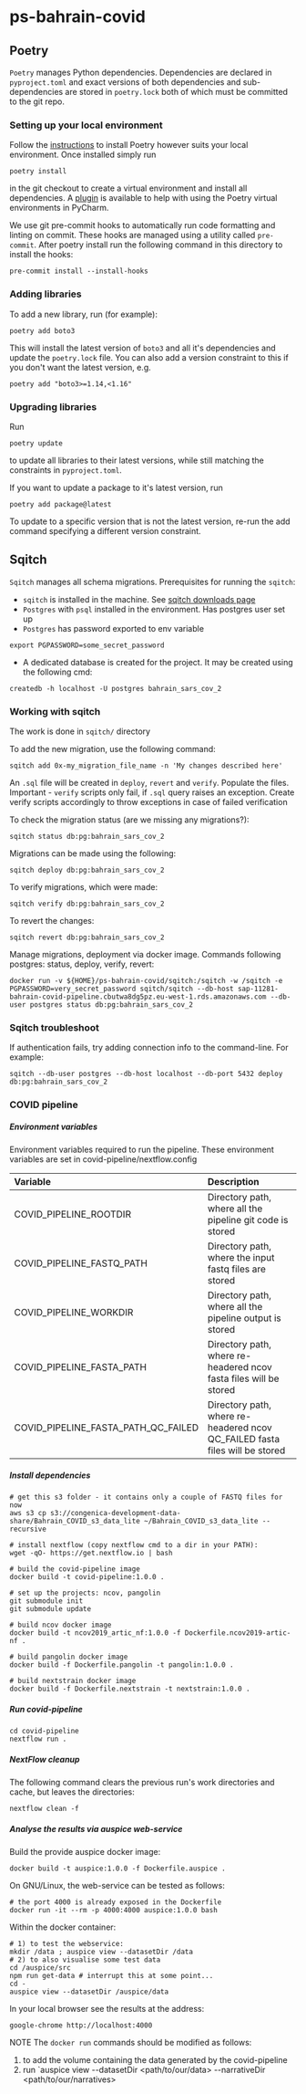 # ps-bahrain-covid

## Poetry

`Poetry` manages Python dependencies. Dependencies are declared in `pyproject.toml` and exact versions of both dependencies and sub-dependencies are stored in `poetry.lock` both of which must be committed to the git repo.

### Setting up your local environment

Follow the [instructions](https://python-poetry.org/docs/) to install Poetry however suits your local environment. Once installed simply run

```commandline
poetry install
```

in the git checkout to create a virtual environment and install all dependencies. A [plugin](https://plugins.jetbrains.com/plugin/14307-poetry) is available to help with using the Poetry virtual environments in PyCharm.

We use git pre-commit hooks to automatically run code formatting and linting on commit. These hooks are managed using a utility called `pre-commit`. After poetry install run the following command in this directory to install the hooks:

```commandline
pre-commit install --install-hooks
```

### Adding libraries

To add a new library, run (for example):

```commandline
poetry add boto3
```

This will install the latest version of `boto3` and all it's dependencies and update the `poetry.lock` file. You can also add a version constraint to this if you don't want the latest version, e.g.

```commandline
poetry add "boto3>=1.14,<1.16"
```

### Upgrading libraries

Run

```commandline
poetry update
```

to update all libraries to their latest versions, while still matching the constraints in `pyproject.toml`.

If you want to update a package to it's latest version, run

```commandline
poetry add package@latest
```

To update to a specific version that is not the latest version, re-run the add command specifying a different version constraint.

## Sqitch

`Sqitch` manages all schema migrations. Prerequisites for running the `sqitch`:

* `sqitch` is installed in the machine. See [sqitch downloads page](https://sqitch.org/download/)
* `Postgres` with `psql` installed in the environment. Has postgres user set up
* `Postgres` has password exported to env variable
```commandline
export PGPASSWORD=some_secret_password
```
* A dedicated database is created for the project. It may be created using the following cmd:
```commandline
createdb -h localhost -U postgres bahrain_sars_cov_2
```

### Working with sqitch

The work is done in `sqitch/` directory

To add the new migration, use the following command:
```commandline
sqitch add 0x-my_migration_file_name -n 'My changes described here'
```
An `.sql` file will be created in `deploy`, `revert` and `verify`. Populate the files.
Important - `verify` scripts only fail, if `.sql` query raises an exception. Create verify scripts
accordingly to throw exceptions in case of failed verification

To check the migration status (are we missing any migrations?):
```commandline
sqitch status db:pg:bahrain_sars_cov_2
```

Migrations can be made using the following:
```commandline
sqitch deploy db:pg:bahrain_sars_cov_2
```

To verify migrations, which were made:
```commandline
sqitch verify db:pg:bahrain_sars_cov_2
```

To revert the changes:
```commandline
sqitch revert db:pg:bahrain_sars_cov_2
```

Manage migrations, deployment via docker image. Commands following postgres: status, deploy, verify, revert:
```commandline
docker run -v ${HOME}/ps-bahrain-covid/sqitch:/sqitch -w /sqitch -e PGPASSWORD=very_secret_password sqitch/sqitch --db-host sap-11281-bahrain-covid-pipeline.cbutwa8dg5pz.eu-west-1.rds.amazonaws.com --db-user postgres status db:pg:bahrain_sars_cov_2
```


### Sqitch troubleshoot

If authentication fails, try adding connection info to the command-line. For example:
```commandline
sqitch --db-user postgres --db-host localhost --db-port 5432 deploy db:pg:bahrain_sars_cov_2
```


### COVID pipeline

##### Environment variables

Environment variables required to run the pipeline. These environment variables are set in covid-pipeline/nextflow.config

| Variable | Description |
| :---------------- | :---------------------------------------------------------------- |
| COVID_PIPELINE_ROOTDIR | Directory path, where all the pipeline git code is stored |
| COVID_PIPELINE_FASTQ_PATH | Directory path, where the input fastq files are stored |
| COVID_PIPELINE_WORKDIR | Directory path, where all the pipeline output is stored |
| COVID_PIPELINE_FASTA_PATH | Directory path, where re-headered ncov fasta files will be stored |
| COVID_PIPELINE_FASTA_PATH_QC_FAILED | Directory path, where re-headered ncov QC_FAILED fasta files will be stored  |

##### Install dependencies

```commandline
# get this s3 folder - it contains only a couple of FASTQ files for now
aws s3 cp s3://congenica-development-data-share/Bahrain_COVID_s3_data_lite ~/Bahrain_COVID_s3_data_lite --recursive

# install nextflow (copy nextflow cmd to a dir in your PATH):
wget -qO- https://get.nextflow.io | bash

# build the covid-pipeline image
docker build -t covid-pipeline:1.0.0 .

# set up the projects: ncov, pangolin
git submodule init
git submodule update

# build ncov docker image
docker build -t ncov2019_artic_nf:1.0.0 -f Dockerfile.ncov2019-artic-nf .

# build pangolin docker image
docker build -f Dockerfile.pangolin -t pangolin:1.0.0 .

# build nextstrain docker image
docker build -f Dockerfile.nextstrain -t nextstrain:1.0.0 .
```

##### Run covid-pipeline

```commandline
cd covid-pipeline
nextflow run .
```

##### NextFlow  cleanup
The following command clears the previous run's work directories and cache, but leaves the directories:
```commandline
nextflow clean -f
```

##### Analyse the results via auspice web-service

Build the provide auspice docker image:
```commandline
docker build -t auspice:1.0.0 -f Dockerfile.auspice .
```

On GNU/Linux, the web-service can be tested as follows:
```commandline
# the port 4000 is already exposed in the Dockerfile
docker run -it --rm -p 4000:4000 auspice:1.0.0 bash
```

Within the docker container:
```commandline
# 1) to test the webservice:
mkdir /data ; auspice view --datasetDir /data
# 2) to also visualise some test data
cd /auspice/src
npm run get-data # interrupt this at some point...
cd -
auspice view --datasetDir /auspice/data
```

In your local browser see the results at the address:
```commandline
google-chrome http://localhost:4000
```

NOTE
The `docker run` commands should be modified as follows:
1. to add the volume containing the data generated by the covid-pipeline
2. run `auspice view --datasetDir <path/to/our/data> --narrativeDir <path/to/our/narratives>
